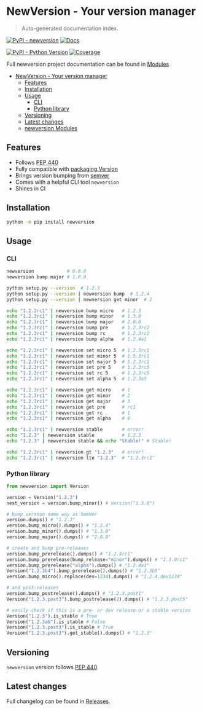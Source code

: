 # NewVersion - Your version manager

> Auto-generated documentation index.

[![PyPI - newversion](https://img.shields.io/pypi/v/newversion.svg?color=blue&label=newversion)](https://pypi.org/project/newversion)
[![Docs](https://img.shields.io/readthedocs/newversion.svg?color=blue&label=Builder%20docs)](https://newversion.readthedocs.io/)

[![PyPI - Python Version](https://img.shields.io/pypi/pyversions/newversion.svg?color=blue)](https://pypi.org/project/newversion)
[![Coverage](https://img.shields.io/codecov/c/github/vemel/newversion)](https://codecov.io/gh/vemel/newversion)

Full newversion project documentation can be found in [Modules](MODULES.md#newversion-modules)

- [NewVersion - Your version manager](#newversion---your-version-manager)
  - [Features](#features)
  - [Installation](#installation)
  - [Usage](#usage)
    - [CLI](#cli)
    - [Python library](#python-library)
  - [Versioning](#versioning)
  - [Latest changes](#latest-changes)
  - [newversion Modules](MODULES.md#newversion-modules)

## Features

- Follows [PEP 440](https://www.python.org/dev/peps/pep-0440/)
- Fully compatible with [packaging.Version](https://packaging.pypa.io/en/latest/version.html)
- Brings version bumping from [semver](https://pypi.org/project/semver/)
- Comes with a helpful CLI tool `newversion`
- Shines in CI

## Installation

```bash
python -m pip install newversion
```

## Usage

### CLI

```bash
newversion            # 0.0.0
newversion bump major # 1.0.0

python setup.py --version  # 1.2.3
python setup.py --version | newversion bump  # 1.2.4
python setup.py --version | newversion get minor  # 2

echo "1.2.3rc1" | newversion bump micro   # 1.2.3
echo "1.2.3rc1" | newversion bump minor   # 1.3.0
echo "1.2.3rc1" | newversion bump major   # 2.0.0
echo "1.2.3rc1" | newversion bump pre     # 1.2.3rc2
echo "1.2.3rc1" | newversion bump rc      # 1.2.3rc2
echo "1.2.3rc1" | newversion bump alpha   # 1.2.4a1

echo "1.2.3rc1" | newversion set micro 5  # 1.2.5rc1
echo "1.2.3rc1" | newversion set minor 5  # 1.5.3rc1
echo "1.2.3rc1" | newversion set major 5  # 5.2.3rc1
echo "1.2.3rc1" | newversion set pre 5    # 1.2.3rc5
echo "1.2.3rc1" | newversion set rc 5     # 1.2.3rc5
echo "1.2.3rc1" | newversion set alpha 5  # 1.2.3a5

echo "1.2.3rc1" | newversion get micro    # 1
echo "1.2.3rc1" | newversion get minor    # 2
echo "1.2.3rc1" | newversion get major    # 3
echo "1.2.3rc1" | newversion get pre      # rc1
echo "1.2.3rc1" | newversion get rc       # 1
echo "1.2.3rc1" | newversion get alpha    # 0

echo "1.2.3rc1" | newversion stable       # error!
echo "1.2.3" | newversion stable          # 1.2.3
echo "1.2.3" | newversion stable && echo "Stable!" # Stable!

echo "1.2.3rc1" | newversion gt "1.2.3"   # error!
echo "1.2.3rc1" | newversion lte "1.2.3"  # "1.2.3rc1"
```

### Python library

```python
from newversion import Version

version = Version("1.2.3")
next_version = version.bump_minor() # Version("1.3.0")

# bump version same way as SemVer
version.dumps() # "1.2.3"
version.bump_micro().dumps() # "1.2.4"
version.bump_minor().dumps() # "1.3.0"
version.bump_major().dumps() # "2.0.0"

# create and bump pre-releases
version.bump_prerelease().dumps() # "1.2.4rc1"
version.bump_prerelease(bump_release="minor").dumps() # "1.3.0rc1"
version.bump_prerelease("alpha").dumps() # "1.2.4a1"
Version("1.2.3b4").bump_prerelease().dumps() # "1.2.3b5"
version.bump_micro().replace(dev=1234).dumps() # "1.2.4.dev1234"

# and post-releases
version.bump_postrelease().dumps() # "1.2.3.post1"
Version("1.2.3.post3").bump_postrelease(2).dumps() # "1.2.3.post5"

# easily check if this is a pre- or dev release or a stable version
Version("1.2.3").is_stable # True
Version("1.2.3a6").is_stable # False
Version("1.2.3.post3").is_stable # True
Version("1.2.3.post3").get_stable().dumps() # "1.2.3"
```

## Versioning

`newversion` version follows [PEP 440](https://www.python.org/dev/peps/pep-0440/).

## Latest changes

Full changelog can be found in [Releases](https://github.com/vemel/newversion/releases).
